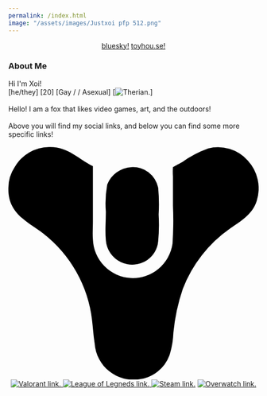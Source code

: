 ```yaml
---
permalink: /index.html
image: "/assets/images/Justxoi pfp 512.png"
---
```

<link rel="shortcut icon" type="image/x-icon" href="favicon.ico">
<body>

<div class="row" style="text-align:center">
    <a href="https://www.twitter.com/JustXoi" class="btn" target="_blank"><img alt="" class="profile-icon"
            src="assets/images/Logo white.svg"></a>
</div>
<!-- Socials -->
<div style="text-align:center">
    <a href="https://bsky.app/profile/xoi.gay">bluesky!</a>
    <a href="https://toyhou.se/14524922.soul">toyhou.se!</a>
</div>
<!-- About me -->
<body>
    <div style="text-align:left">
        <h3>
            About Me
        </h3>
    </div>
    Hi I'm Xoi! <br>
    [he/they] [20] [<span class="mint-gradient-text">Gay</span> / / <span class="twilight-gradient-text">Asexual</span>] [<img class="profile-icon" alt="Therian." title="Therian" style="vertical-align:bottom" src="https://static.wikia.nocookie.net/therian/images/3/3d/Theta-Delta_Custom_Emoji.svg">]
    <br>
    <br>
    Hello! I am a fox that likes video games, art, and the outdoors! <br>
    <br>
    Above you will find my social links, and below you can find some more specific links!
    <br><br>

<div style="text-align:center">
    <!-- Destiny 2 -->
    <a to="https://destinytracker.com/destiny-2/profile/steam/4611686018467833109/overview" href="https://destinytracker.com/destiny-2/profile/steam/4611686018467833109/overview" data-v-72451c1e="" target="_blank">
        <svg xmlns="http://www.w3.org/2000/svg" viewBox="0 0 10.414 9.674" class="profile-icon"
            data-v-72451c1e=""> <path d="M3.518.802v2.312c0 .242-.019.484 0 .726a1.665 1.665 0 003.312.186 14.5 14.5 0 00.019-1.581V1.23a2.725 2.725 0 010-.391s.3-.167.372-.2a4.4 4.4 0 011.1-.577 1.657 1.657 0 011.637.5 1.707 1.707 0 01.372 1.693c-.186.558-.651.819-1.1 1.135a5.442 5.442 0 00-1.972 2.512 7.915 7.915 0 00-.391 1.823 3.463 3.463 0 01-.167.949 1.538 1.538 0 01-1.247.986 1.614 1.614 0 01-1.86-1.47c-.056-.353-.074-.688-.112-1a5.361 5.361 0 00-2.028-3.591C.82 3.115-.035 2.78.002 1.699a1.554 1.554 0 01.26-.856A1.671 1.671 0 011.695.006c.781-.022 1.191.48 1.823.796z" data-v-72451c1e=""></path> <path d="M5.118.84a1.073 1.073 0 011.116.856 7.412 7.412 0 01.019 1.116 7.369 7.369 0 01-.019 1.116 1.051 1.051 0 01-.465.781 1.1 1.1 0 01-1.712-.819c-.037-.409 0-.8 0-1.191a4.371 4.371 0 01.056-1.135A1.157 1.157 0 015.118.84z" data-v-72451c1e=""></path></svg></a>
    <!-- Valorant -->        
    <a to="https://valorant.op.gg/profile/name=Xoi&tagLine=UwU" href="https://valorant.op.gg/profile/name=Xoi&tagLine=UwU" target="_blank">
        <img class="profile-icon" src="https://opgg-gnb.akamaized.net/static/images/icons/img-navi-valorant-white.svg" alt="Valorant link.">
    <!-- League -->
    <a to="https://www.op.gg/summoners/na/JustXoi" href="https://www.op.gg/summoners/na/JustXoi" target="_blank">
        <img class="profile-icon" src="https://opgg-gnb.akamaized.net/static/images/icons/img-navi-lol-white.svg" alt="League of Legneds link.">
    <!-- Steam -->
    <a to="https://steamcommunity.com/id/JustXoi/" href="https://steamcommunity.com/id/JustXoi/" target="_blank"><img alt="Steam link." class="profile-icon" src="assets/images/steam.svg"></a>
    <!-- Overwatch -->
    <a to="https://www.overbuff.com/players/Xoi-11746/" href="https://www.overbuff.com/players/Xoi-11746/" target="_blank"><img alt="Overwatch link." class="profile-icon" src="https://opgg-gnb.akamaized.net/static/images/icons/img-navi-overwatch-gray.svg">

<script>
    let konamiCode = ['ArrowUp', 'ArrowUp', 'ArrowDown', 'ArrowDown', 'ArrowLeft', 'ArrowRight', 'ArrowLeft', 'ArrowRight', 'KeyB', 'KeyA'];
    let currentIndex = 0;

    document.addEventListener('keydown', function(e) {
        if (e.code === konamiCode[currentIndex]) {
            currentIndex++;
            if (currentIndex === konamiCode.length) {
                // Konami Code successfully entered
                window.location.href = 'https://xoi.gay/school';
        } else {
            currentIndex = 0;  // Reset the index if a wrong key is pressed
        }
    });
</script>

</body>